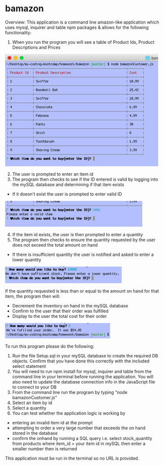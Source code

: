 # bamazon
Overview: This application is a command line amazon-like application which uses mysql, inquirer and table npm packages & allows for the following functionality:

1. When you run the program you will see a table of Product Ids, Product Descriptions and Prices

![ScreenShot](bam1.png)
      
2. The user is prompted to enter an item id
3. The program then checks to see if the ID entered is valid by logging into the mySQL database and determining if that item exists
 - If it doesn't exist the user is prompted to enter valid ID

![ScreenShot](bam2.png)

4. If the item id exists, the user is then prompted to enter a quantity
5. The program then checks to ensure the quantity requested by the user does not exceed the total amount on hand
- If there is insufficient quantity the user is notified and asked to enter a lower quantity

![ScreenShot](bam3.png)

If the quantity requested is less than or equal to the amount on hand for that item,  the program then will:
- Decrement the inventory on hand in the mySQL database
- Confirm to the user that their order was fulfilled
- Display to the user the total cost for their order

![ScreenShot](bam4.png)

To run this program please do the following:
1. Run the file Setup.sql in your mySQL database to create the required DB objects.  Confirm that you have done this correctly with the included select statement
2. You will need to run npm install for mysql, inquirer and table from the command line in your terminal before running the application.  You will also need to update the database connection info in the JavaScript file to connect to your DB
3. From the command line run the program by typing "node bamazonCustomer.js"
4. Select an item by id
5. Select a quantity
6. You can test whether the application logic is working by
- entering an invalid item id at the prompt
- attempting to order a very large number that exceeds the on hand stored in the database
- confirm the onhand by running a SQL query i.e. select stock_quantity from products where item_id = your item id in mySQL then enter a smaller number then is returned

This application must be run in the terminal so no URL is provided.

